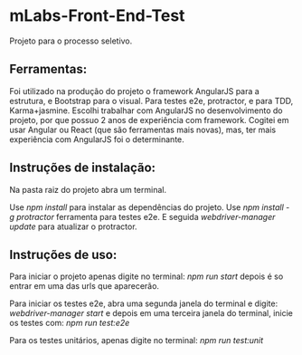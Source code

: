 # mLabs-Front-End-Test
Projeto para o processo seletivo.

## Ferramentas:
Foi utilizado na produção do projeto o framework AngularJS para a estrutura, e Bootstrap
para o visual. Para testes e2e, protractor, e para TDD, Karma+jasmine.
Escolhi trabalhar com AngularJS no desenvolvimento do projeto, por que possuo 2 anos de
experiência com framework. Cogitei em usar Angular ou React (que são ferramentas mais novas),
mas, ter mais experiência com AngularJS foi o determinante.

## Instruções de instalação:

Na pasta raiz do projeto abra um terminal.

Use *npm install* para instalar as dependências do projeto.
Use *npm install -g protractor* ferramenta para testes e2e.
E seguida *webdriver-manager update* para atualizar o protractor.

## Instruções de uso:

Para iniciar o projeto apenas digite no terminal: *npm run start*
depois é so entrar em uma das urls que aparecerão.

Para iniciar os testes e2e, abra uma segunda janela do terminal e digite:
*webdriver-manager start* e depois em uma terceira janela do terminal, inicie os testes com: *npm run test:e2e*

Para os testes unitários, apenas digite no terminal: *npm run test:unit*